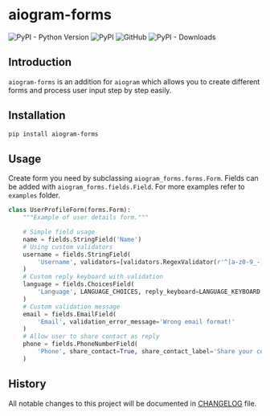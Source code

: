 # aiogram-forms
![PyPI - Python Version](https://img.shields.io/pypi/pyversions/aiogram-forms)
![PyPI](https://img.shields.io/pypi/v/aiogram-forms)
![GitHub](https://img.shields.io/github/license/13g10n/aiogram-forms)
![PyPI - Downloads](https://img.shields.io/pypi/dm/aiogram-forms?label=installs)

## Introduction
`aiogram-forms` is an addition for `aiogram` which allows you to create different forms and process user input step by step easily.

## Installation
```bash
pip install aiogram-forms
```

## Usage
Create form you need by subclassing `aiogram_forms.forms.Form`. Fields can be added with `aiogram_forms.fields.Field`. For more examples refer to `examples` folder.
```python
class UserProfileForm(forms.Form):
    """Example of user details form."""

    # Simple field usage
    name = fields.StringField('Name')
    # Using custom validators
    username = fields.StringField(
        'Username', validators=[validators.RegexValidator(r'^[a-z0-9_-]{3,15}$')]
    )
    # Custom reply keyboard with validation
    language = fields.ChoicesField(
        'Language', LANGUAGE_CHOICES, reply_keyboard=LANGUAGE_KEYBOARD
    )
    # Custom validation message
    email = fields.EmailField(
        'Email', validation_error_message='Wrong email format!'
    )
    # Allow user to share contact as reply
    phone = fields.PhoneNumberField(
        'Phone', share_contact=True, share_contact_label='Share your contact'
    )
```

## History
All notable changes to this project will be documented in [CHANGELOG](CHANGELOG.md) file.

